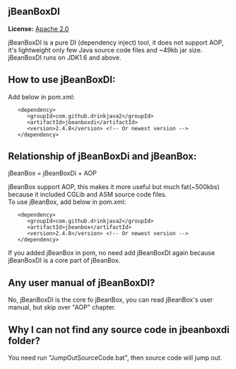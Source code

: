 ## jBeanBoxDI
**License:** [Apache 2.0](http://www.apache.org/licenses/LICENSE-2.0)  

jBeanBoxDI is a pure DI (dependency inject) tool, it does not support AOP, it's lightweight only few Java source code files and ~49kb jar size.  
jBeanBoxDI runs on JDK1.6 and above.

## How to use jBeanBoxDI:
Add below in pom.xml:  
```
   <dependency>
      <groupId>com.github.drinkjava2</groupId>
      <artifactId>jbeanboxdi</artifactId>
      <version>2.4.8</version> <!-- Or newest version -->
   </dependency>   
``` 


## Relationship of jBeanBoxDi and jBeanBox:  
jBeanBox = jBeanBoxDi + AOP  

jBeanBox support AOP, this makes it more useful but much fat(~500kbs) because it included CGLib and ASM source code files.  
To use jBeanBox, add below in pom.xml:  
```
   <dependency>
      <groupId>com.github.drinkjava2</groupId>
      <artifactId>jbeanbox</artifactId>
      <version>2.4.8</version> <!-- Or newest version -->
   </dependency> 
```
If you added jBeanBox in pom, no need add jBeanBoxDI again because jBeanBoxDI is a core part of jBeanBox.

## Any user manual of jBeanBoxDI?
No, jBeanBoxDI is the core fo jBeanBox, you can read jBeanBox's user manual, but skip over "AOP" chapter.

## Why I can not find any source code in jbeanboxdi folder? 
You need run "JumpOutSourceCode.bat", then source code will jump out.